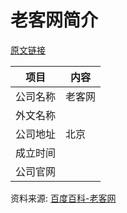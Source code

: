 # 老客网简介

[原文链接](https://www.it-this-year.com/2020/04/23/231)

|项目|内容|
|-----|-----|
|公司名称|老客网|
|外文名称||
|公司地址|北京|
|成立时间||
|公司官网||

资料来源: 
[百度百科-老客网](https://baike.baidu.com/item/%E8%80%81%E5%AE%A2%E7%BD%91)
